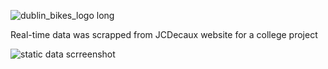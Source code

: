 
![dublin_bikes_logo long](https://user-images.githubusercontent.com/24633926/28886789-9c7feaf4-77b2-11e7-875b-f8b2fab128d7.jpg)

 
 
 
 
 Real-time data was scrapped from JCDecaux website for a college project
 
 
![static data scrreenshot](https://user-images.githubusercontent.com/24633926/28886389-3d8132d4-77b1-11e7-9da5-c0ef0492737b.png)
